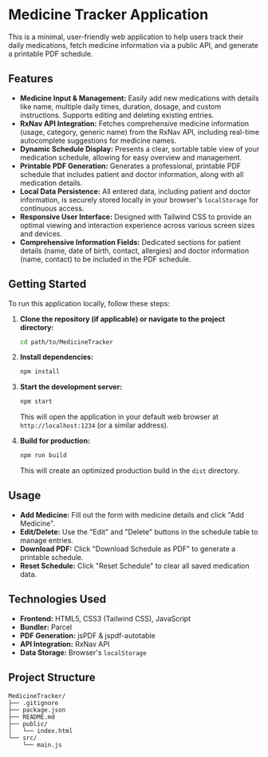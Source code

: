 # Medicine Tracker Application

This is a minimal, user-friendly web application to help users track their daily medications, fetch medicine information via a public API, and generate a printable PDF schedule.

## Features

- **Medicine Input & Management:** Easily add new medications with details like name, multiple daily times, duration, dosage, and custom instructions. Supports editing and deleting existing entries.
- **RxNav API Integration:** Fetches comprehensive medicine information (usage, category, generic name) from the RxNav API, including real-time autocomplete suggestions for medicine names.
- **Dynamic Schedule Display:** Presents a clear, sortable table view of your medication schedule, allowing for easy overview and management.
- **Printable PDF Generation:** Generates a professional, printable PDF schedule that includes patient and doctor information, along with all medication details.
- **Local Data Persistence:** All entered data, including patient and doctor information, is securely stored locally in your browser's `localStorage` for continuous access.
- **Responsive User Interface:** Designed with Tailwind CSS to provide an optimal viewing and interaction experience across various screen sizes and devices.
- **Comprehensive Information Fields:** Dedicated sections for patient details (name, date of birth, contact, allergies) and doctor information (name, contact) to be included in the PDF schedule.

## Getting Started

To run this application locally, follow these steps:

1.  **Clone the repository (if applicable) or navigate to the project directory:**

    ```bash
    cd path/to/MedicineTracker
    ```

2.  **Install dependencies:**

    ```bash
    npm install
    ```

3.  **Start the development server:**

    ```bash
    npm start
    ```

    This will open the application in your default web browser at `http://localhost:1234` (or a similar address).

4.  **Build for production:**

    ```bash
    npm run build
    ```

    This will create an optimized production build in the `dist` directory.

## Usage

- **Add Medicine:** Fill out the form with medicine details and click "Add Medicine".
- **Edit/Delete:** Use the "Edit" and "Delete" buttons in the schedule table to manage entries.
- **Download PDF:** Click "Download Schedule as PDF" to generate a printable schedule.
- **Reset Schedule:** Click "Reset Schedule" to clear all saved medication data.

## Technologies Used

- **Frontend:** HTML5, CSS3 (Tailwind CSS), JavaScript
- **Bundler:** Parcel
- **PDF Generation:** jsPDF & jspdf-autotable
- **API Integration:** RxNav API
- **Data Storage:** Browser's `localStorage`

## Project Structure

```
MedicineTracker/
├── .gitignore
├── package.json
├── README.md
├── public/
│   └── index.html
└── src/
    └── main.js
```
